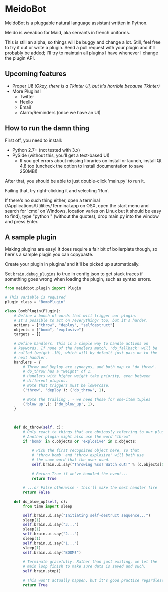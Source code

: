 MeidoBot
========
MeidoBot is a pluggable natural language assistant written in Python.

Meido is weeaboo for Maid, aka servants in french uniforms.

This is still an alpha, so things will be buggy and change a lot. Still, feel free to try it out or write a plugin. Send a pull request with your plugin and it'll probably be added; I'll try to maintain all plugins I have whenever I change the plugin API.


Upcoming features
-----------------
* Proper UI! *(Okay, there is a TkInter UI, but it's horrible because TkInter)*
* More Plugins!
    * Twitter
    * Heello
    * Email
    * Alarm/Reminders (once we have an UI)

How to run the damn thing
-------------------------
First off, you need to install:

* Python 2.7+ (not tested with 3.x)
* PySide (without this, you'll get a text-based UI)
    * If you get errors about missing libraries on install or launch, install Qt 4.8 too (uncheck the option to install documentation to save 250MB!)

After that, you should be able to just double-click 'main.py' to run it.

Failing that, try right-clicking it and selecting 'Run'.

If there's no such thing either, open a terminal (/Applications/Utilities/Terminal.app on OSX, open the start menu and search for 'cmd' on Windows, location varies on Linux but it should be easy to find), type "python " (without the quotes), drop main.py into the window and press Enter.

A sample plugin
---------------
Making plugins are easy! It does require a fair bit of boilerplate though, so here's a sample plugin you can copypaste.

Create your plugin in plugins/ and it'll be picked up automatically.

Set `brain.debug_plugins` to true in config.json to get stack traces if something goes wrong when loading the plugin, such as syntax errors.

```python
from meidobot.plugin import Plugin

# This variable is required
plugin_class = "BombPlugin"

class BombPlugin(Plugin):
	# Define a bunch of words that will trigger our plugin.
	# It's possible to act on /everything/ too, but it's harder.
	actions = ["throw", "deploy", "selfdestruct"]
	objects = ["bomb", "explosive"]
	targets = []
	
	# Define handlers. This is a simple way to handle actions on
	# keywords. If none of the handlers match, 'do_fallback' will be
	# called (weight -10), which will by default just pass on to the
	# next handler.
	handlers = {
		# Throw and Deploy are synonyms, and both map to 'do_throw'.
		# do_throw has a "weight" of 1.
		# Handlers with higher weight take priority, even between
		# different plugins.
		# Note that triggers must be lowercase.
		('throw', 'deploy'): ('do_throw', 1),
		
		# Note the trailing , - we need those for one-item tuples
		('blow up',): ('do_blow_up', 1),
	}
	
	
	
	def do_throw(self, c):
		# Only react to things that are obviously referring to our plugin!
		# Another plugin might also use the word "throw"
		if 'bomb' in c.objects or 'explosive' in c.objects:
		
			# Pick the first recognized object here, so that
			# 'throw bomb' and 'throw explosive' will both use
			# the same word that the user used.
			self.brain.ui.say("Throwing %ss! Watch out!" % (c.objects[0]))
			
			# Return True if we've handled the event...
			return True
		
		# ...or False otherwise - this'll make the next handler fire
		return False
	
	def do_blow_up(self, c):
		from time import sleep

		self.brain.ui.say("Initiating self-destruct sequence...")
		sleep(1)
		self.brain.ui.say("3...")
		sleep(1)
		self.brain.ui.say("2...")
		sleep(1)
		self.brain.ui.say("1...")
		sleep(1)
		self.brain.ui.say("BOOM!")
		
		# Terminate gracefully. Rather than just exiting, we let the
		# main loop finish to make sure data is saved and such.
		self.brain.stop()
		
		# This won't actually happen, but it's good practice regardless
		return True
```

